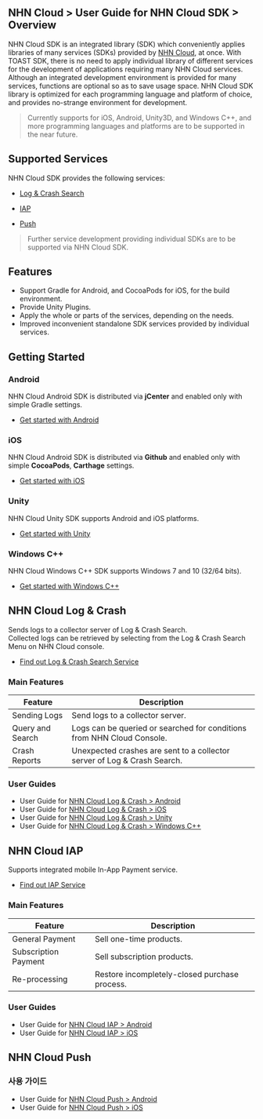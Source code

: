 ## NHN Cloud > User Guide for NHN Cloud SDK > Overview

NHN Cloud SDK is an integrated library (SDK) which conveniently applies libraries of many services (SDKs) provided by [NHN Cloud](https://toast.com/), at once. With TOAST SDK, there is no need to apply individual library of different services for the development of applications requiring many NHN Cloud services. 
Although an integrated development environment is provided for many services, functions are optional so as to save usage space. NHN Cloud SDK library is optimized for each programming language and platform of choice, and provides no-strange environment for development. 

> Currently supports for iOS, Android, Unity3D, and Windows C++, and more programming languages and platforms are to be supported in the near future.

## Supported Services

NHN Cloud SDK provides the following services: 

- [Log & Crash Search](https://toast.com/service/analytics/log_crash_search)

- [IAP](https://www.toast.com/service/mobile-service/iap)

- [Push](https://www.toast.com/service/notification/push)

> Further service development providing individual SDKs are to be supported via NHN Cloud SDK.  

## Features

- Support Gradle for Android, and CocoaPods for iOS, for the build environment.  
- Provide Unity Plugins. 
- Apply the whole or parts of the services, depending on the needs.  
- Improved inconvenient standalone SDK services provided  by individual services. 

## Getting Started 

### Android

NHN Cloud Android SDK is distributed via **jCenter** and enabled only with simple Gradle settings.  

- [Get started with Android](https://docs.toast.com/en/TOAST/en/toast-sdk/getting-started-android)

### iOS

NHN Cloud Android SDK is distributed via **Github** and enabled only with simple **CocoaPods**, **Carthage** settings.  

- [Get started with iOS](https://docs.toast.com/en/TOAST/en/toast-sdk/getting-started-ios)

### Unity

NHN Cloud Unity SDK supports Android and iOS platforms. 

- [Get started with Unity](https://docs.toast.com/en/TOAST/en/toast-sdk/getting-started-unity)

### Windows C++

NHN Cloud Windows C++ SDK supports Windows 7 and 10 (32/64 bits). 

- [Get started with Windows C++](https://docs.toast.com/en/TOAST/en/toast-sdk/getting-started-windows)

## NHN Cloud Log & Crash

Sends logs to a collector server of Log & Crash Search.  
Collected logs can be retrieved by selecting from the Log & Crash Search Menu on NHN Cloud console. 

- [Find out Log & Crash Search Service](https://toast.com/service/analytics/log_crash_search)

### Main Features

| Feature          | Description                                                  |
| ---------------- | ------------------------------------------------------------ |
| Sending Logs     | Send logs to a collector server.                             |
| Query and Search | Logs can be queried or searched for conditions from NHN Cloud Console. |
| Crash Reports    | Unexpected crashes are sent to a collector server of Log & Crash Search. |

### User Guides

- User Guide for [NHN Cloud Log & Crash > Android](https://docs.toast.com/en/TOAST/en/toast-sdk/log-collector-android) 
- User Guide for [NHN Cloud Log & Crash > iOS](https://docs.toast.com/en/TOAST/en/toast-sdk/log-collector-ios) 
- User Guide for [NHN Cloud Log & Crash > Unity](https://docs.toast.com/en/TOAST/en/toast-sdk/log-collector-unity) 
- User Guide for [NHN Cloud Log & Crash > Windows C++](https://docs.toast.com/en/TOAST/en/toast-sdk/log-collector-windows) 

## NHN Cloud IAP

Supports integrated mobile In-App Payment service. 

* [Find out IAP Service](https://www.toast.com/service/mobile-service/iap)

### Main Features

| Feature | Description |
| -- | -- |
| General Payment | Sell one-time products. |
| Subscription Payment | Sell subscription products. |
| Re-processing | Restore incompletely-closed purchase process. |

### User Guides

* User Guide for [NHN Cloud IAP > Android](./iap-android) 
* User Guide for [NHN Cloud IAP > iOS](./iap-ios) 

## NHN Cloud Push

### 사용 가이드

* User Guide for [NHN Cloud Push > Android](./push-android) 
* User Guide for [NHN Cloud Push > iOS](./push-ios) 
